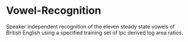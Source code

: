 # Vowel-Recognition
Speaker independent recognition of the eleven steady state vowels of British English using a specified training set of lpc derived log area ratios.
